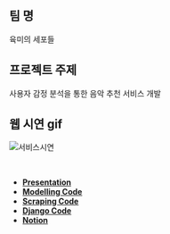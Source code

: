 ## 팀 명
육미의 세포들

## 프로젝트 주제
사용자 감정 분석을 통한 음악 추천 서비스 개발
<br>

## 웹 시연 gif
![서비스시연](https://user-images.githubusercontent.com/49083528/171119984-838423f7-8f67-410a-90e4-52daec915c83.gif)

<br>

- [**Presentation**](https://github.com/sihyeon3523/Six_of_cells/blob/main/Team06_presentation.pdf)  <br>
- [**Modelling Code**](https://github.com/sihyeon3523/Six_of_cells/tree/modeling) <br>
- [**Scraping Code**](https://github.com/sihyeon3523/Six_of_cells/tree/scraping)  <br>
- [**Django Code**](https://github.com/sihyeon3523/Six_of_cells/tree/django)  <br>
- [**Notion**](https://concrete-monkey-d21.notion.site/FINAL-PROJECT-6247e1e8364d4e3e884ba97bfcf716e0)  <br>
